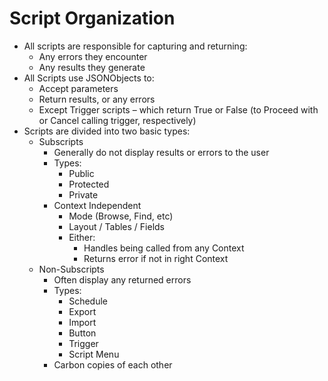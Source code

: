 # Script Organization

- All scripts are responsible for capturing and returning:
  - Any errors they encounter
  - Any results they generate
- All Scripts use JSONObjects to:
  - Accept parameters
  - Return results, or any errors
  - Except Trigger scripts – which return True or False (to Proceed with or Cancel calling trigger, respectively)
- Scripts are divided into two basic types:
  - Subscripts
    - Generally do not display results or errors to the user
    - Types:
      - Public
      - Protected
      - Private
    - Context Independent
      - Mode (Browse, Find, etc)
      - Layout / Tables / Fields
      - Either:
        - Handles being called from any Context
        - Returns error if not in right Context   
  - Non-Subscripts 
    - Often display any returned errors
    - Types:
      - Schedule
      - Export
      - Import
      - Button
      - Trigger
      - Script Menu
    - Carbon copies of each other 
